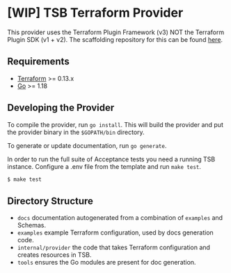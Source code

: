 # [WIP] TSB Terraform Provider

This provider uses the Terraform Plugin Framework (v3) NOT the Terraform Plugin SDK (v1 + v2). The scaffolding repository for this can be found [here](https://github.com/hashicorp/terraform-provider-scaffolding-framework). 

## Requirements

-	[Terraform](https://www.terraform.io/downloads.html) >= 0.13.x
-	[Go](https://golang.org/doc/install) >= 1.18

## Developing the Provider

To compile the provider, run `go install`. This will build the provider and put the provider binary in the `$GOPATH/bin` directory.

To generate or update documentation, run `go generate`.

In order to run the full suite of Acceptance tests you need a running TSB instance. Configure a .env file from the template and run `make test`.

```sh
$ make test
```

## Directory Structure

- `docs` documentation autogenerated from a combination of `examples` and Schemas.
- `examples` example Terraform configuration, used by docs generation code.
- `internal/provider` the code that takes Terraform configuration and creates resources in TSB.
- `tools` ensures the Go modules are present for doc generation.
